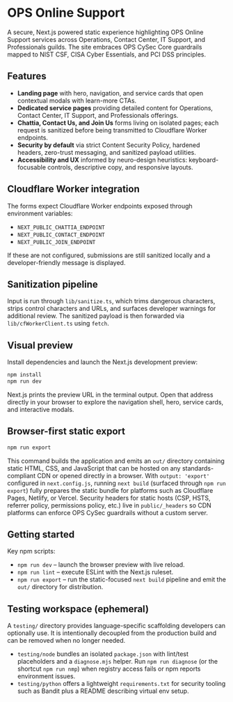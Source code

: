 # OPS Online Support

A secure, Next.js powered static experience highlighting OPS Online Support services across Operations, Contact Center, IT Support, and Professionals guilds. The site embraces OPS CySec Core guardrails mapped to NIST CSF, CISA Cyber Essentials, and PCI DSS principles.

## Features

- **Landing page** with hero, navigation, and service cards that open contextual modals with learn-more CTAs.
- **Dedicated service pages** providing detailed content for Operations, Contact Center, IT Support, and Professionals offerings.
- **Chattia, Contact Us, and Join Us** forms living on isolated pages; each request is sanitized before being transmitted to Cloudflare Worker endpoints.
- **Security by default** via strict Content Security Policy, hardened headers, zero-trust messaging, and sanitized payload utilities.
- **Accessibility and UX** informed by neuro-design heuristics: keyboard-focusable controls, descriptive copy, and responsive layouts.

## Cloudflare Worker integration

The forms expect Cloudflare Worker endpoints exposed through environment variables:

- `NEXT_PUBLIC_CHATTIA_ENDPOINT`
- `NEXT_PUBLIC_CONTACT_ENDPOINT`
- `NEXT_PUBLIC_JOIN_ENDPOINT`

If these are not configured, submissions are still sanitized locally and a developer-friendly message is displayed.

## Sanitization pipeline

Input is run through `lib/sanitize.ts`, which trims dangerous characters, strips control characters and URLs, and surfaces developer warnings for additional review. The sanitized payload is then forwarded via `lib/cfWorkerClient.ts` using `fetch`.

## Visual preview

Install dependencies and launch the Next.js development preview:

```bash
npm install
npm run dev
```

Next.js prints the preview URL in the terminal output. Open that address directly in your browser to explore the navigation shell, hero, service cards, and interactive modals.

## Browser-first static export

```bash
npm run export
```

This command builds the application and emits an `out/` directory containing static HTML, CSS, and JavaScript that can be hosted on any standards-compliant CDN or opened directly in a browser. With `output: 'export'` configured in `next.config.js`, running `next build` (surfaced through `npm run export`) fully prepares the static bundle for platforms such as Cloudflare Pages, Netlify, or Vercel. Security headers for static hosts (CSP, HSTS, referrer policy, permissions policy, etc.) live in `public/_headers` so CDN platforms can enforce OPS CySec guardrails without a custom server.

## Getting started

Key npm scripts:

- `npm run dev` – launch the browser preview with live reload.
- `npm run lint` – execute ESLint with the Next.js ruleset.
- `npm run export` – run the static-focused `next build` pipeline and emit the `out/` directory for distribution.

## Testing workspace (ephemeral)

A `testing/` directory provides language-specific scaffolding developers can optionally use. It is intentionally decoupled from the production build and can be removed when no longer needed.

- `testing/node` bundles an isolated `package.json` with lint/test placeholders and a `diagnose.mjs` helper. Run `npm run diagnose` (or the shortcut `npm run nmp`) when registry access fails or npm reports environment issues.
- `testing/python` offers a lightweight `requirements.txt` for security tooling such as Bandit plus a README describing virtual env setup.
